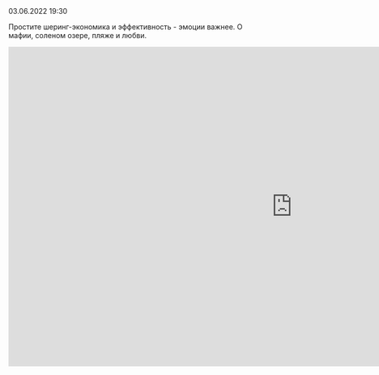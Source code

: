 <div class="article-publication-date">
    <time datetime="2022-06-03 19:30">03.06.2022 19:30</time>
</div>

Простите шеринг-экономика и эффективность - эмоции важнее. О мафии, соленом озере, пляже и любви.

<iframe width="1120" height="630" src="https://www.youtube.com/embed/2gAVESpGpqs?si=DqcFVgOE9bzYxk-7" title="YouTube video player" frameborder="0" allow="accelerometer; autoplay; clipboard-write; encrypted-media; gyroscope; picture-in-picture; web-share" referrerpolicy="strict-origin-when-cross-origin" allowfullscreen></iframe>